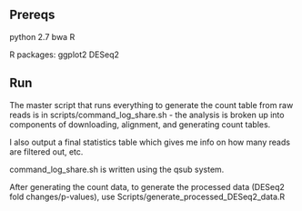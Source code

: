 ## Prereqs
python 2.7
bwa
R

R packages:
ggplot2
DESeq2

## Run
The master script that runs everything to generate the count table from raw reads is in scripts/command_log_share.sh - the analysis is broken up into components of downloading, alignment, and generating count tables.  

I also output a final statistics table which gives me info on how many reads are filtered out, etc.

command_log_share.sh is written using the qsub system.

After generating the count data, to generate the processed data (DESeq2 fold changes/p-values), use Scripts/generate_processed_DESeq2_data.R

